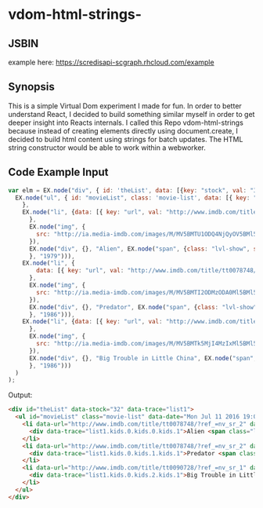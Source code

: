 # vdom-html-strings-

## JSBIN
example here: https://scredisapi-scgraph.rhcloud.com/example

## Synopsis

This is a simple Virtual Dom experiment I made for fun. In order to better understand React, I decided to build something similar myself in order to get deeper insight into Reacts internals. I called this Repo vdom-html-strings because instead of creating elements directly using document.create, I decided to build html content using strings for batch updates. The HTML string constructor would be able to work within a webworker.

## Code Example Input
```javascript
var elm = EX.node("div", { id: 'theList', data: [{key: "stock", val: "32" }]},
  EX.node("ul", { id: "movieList", class: 'movie-list', data: [{ key: "date", val: new Date()}, { key: "type", val: "top 3"}]
    },
    EX.node("li", {data: [{ key: "url", val: "http://www.imdb.com/title/tt0078748/?ref_=nv_sr_2" }]
      },
      EX.node("img", {
        src: "http://ia.media-imdb.com/images/M/MV5BMTU1ODQ4NjQyOV5BMl5BanBnXkFtZTgwOTQ3NDU2MTE@._V1_SY1000_CR0,0,666,1000_AL_.jpg"
      }),
      EX.node("div", {}, "Alien", EX.node("span", {class: "lvl-show", style: "color:#1E90FF"
      }, "1979"))),
    EX.node("li", {
        data: [{ key: "url", val: "http://www.imdb.com/title/tt0078748/?ref_=nv_sr_2" }]
      },
      EX.node("img", {
        src: "http://ia.media-imdb.com/images/M/MV5BMTI2ODMzODA0Ml5BMl5BanBnXkFtZTYwNTM3NzY5._V1._CR17,27,308,447_.jpg"
      }),
      EX.node("div", {}, "Predator", EX.node("span", {class: "lvl-show", style: "color:#1E90FF"
      }, "1986"))),
    EX.node("li", {data: [{ key: "url", val: "http://www.imdb.com/title/tt0090728/?ref_=nv_sr_1"}]
      },
      EX.node("img", {
        src: "http://ia.media-imdb.com/images/M/MV5BMTk5MjI4MzIxMl5BMl5BanBnXkFtZTYwODU1MDQ5._V1_.jpg"
      }),
      EX.node("div", {}, "Big Trouble in Little China", EX.node("span", {class: "lvl-show", style: "color:#1E90FF"
      }, "1986")))
  )
);
```
Output:
```html
<div id="theList" data-stock="32" data-trace="list1">
  <ul id="movieList" class="movie-list" data-date="Mon Jul 11 2016 19:06:12 GMT-0400 (EDT)" data-type="top 3" data-trace="list1.kids.0">
    <li data-url="http://www.imdb.com/title/tt0078748/?ref_=nv_sr_2" data-trace="list1.kids.0.kids.0"><img src="http://ia.media-imdb.com/images/M/MV5BMTU1ODQ4NjQyOV5BMl5BanBnXkFtZTgwOTQ3NDU2MTE@._V1_SY1000_CR0,0,666,1000_AL_.jpg" data-trace="list1.kids.0.kids.0.kids.0">
      <div data-trace="list1.kids.0.kids.0.kids.1">Alien <span class="lvl-show" style="color:#1E90FF" data-trace="list1.kids.0.kids.0.kids.1.kids.1">1979 </span></div>
    </li>
    <li data-url="http://www.imdb.com/title/tt0078748/?ref_=nv_sr_2" data-trace="list1.kids.0.kids.1"><img src="http://ia.media-imdb.com/images/M/MV5BMTI2ODMzODA0Ml5BMl5BanBnXkFtZTYwNTM3NzY5._V1._CR17,27,308,447_.jpg" data-trace="list1.kids.0.kids.1.kids.0">
      <div data-trace="list1.kids.0.kids.1.kids.1">Predator <span class="lvl-show" style="color:#1E90FF" data-trace="list1.kids.0.kids.1.kids.1.kids.1">1986 </span></div>
    </li>
    <li data-url="http://www.imdb.com/title/tt0090728/?ref_=nv_sr_1" data-trace="list1.kids.0.kids.2"><img src="http://ia.media-imdb.com/images/M/MV5BMTk5MjI4MzIxMl5BMl5BanBnXkFtZTYwODU1MDQ5._V1_.jpg" data-trace="list1.kids.0.kids.2.kids.0">
      <div data-trace="list1.kids.0.kids.2.kids.1">Big Trouble in Little China <span class="lvl-show" style="color:#1E90FF" data-trace="list1.kids.0.kids.2.kids.1.kids.1">1986 </span></div>
    </li>
  </ul>
</div>
```
